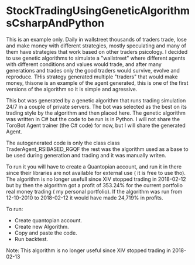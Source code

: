 # StockTradingUsingGeneticAlgorithmsCsharpAndPython

This is an example only. Daily in wallstreet thousands of traders trade, lose and make money with different strategies, mostly speculating and many of them have strategies that work based on other traders psicology. I decided to use genetic algorithms to simulate a "wallstreet" where different agents with different conditions and values would trade, and after many generations and trades only the good traders would survive, evolve and reproduce. THis strategy generated multiple "traders" that would make money, thisone is an example of the agent generated, this is one of the first versions of the algorithm so it is simple and agressive.

This bot was generated by a genetic algorithm that runs trading simulation 24/7 in a couple of private servers.
The bot was selected as the best on its trading style by the algorithm and then placed here.
The genetic algorithm was written in C# but the code to be run is in Python.
I will not share the ToroBot Agent trainer (the C# code) for now, but I will share the generated Agent.

The autogenerated code is only the class class TraderAgent_RSIBASED_RGQF the rest was the algorithm used as a base to be used during generation and trading and it was manually writen.

To run it you will have to create a Quantopian account, and run it in there since their libraries are not available for external use ( it is free to use tho).
The algorithm is no longer usefull since XIV stopped trading in 2018-02-12 but by then the algorithm got a profit of 353.24% for the current portfolio real money trading ( my personal portfolio).
If the algorithm was run from 12-10-2010 to 2018-02-12 it would have made 24,719% in profits.

To run:
- Create quantopian account.
- Create new Algorithm.
- Copy and paste the code.
- Run backtest.


Note: This algorithm is no longer useful since XIV stopped trading in 2018-02-13
